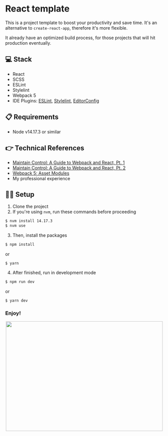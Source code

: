 # React template

This is a project template to boost your productivity and save time. It's an alternative to `create-react-app`, therefore it's more flexible.

It already have an optimized build process, for those projects that will hit production eventually.

## 💻 Stack

- React
- SCSS
- ESLint
- Stylelint
- Webpack 5
- IDE Plugins: [ESLint](https://marketplace.visualstudio.com/items?itemName=dbaeumer.vscode-eslint), [Stylelint](https://marketplace.visualstudio.com/items?itemName=stylelint.vscode-stylelint), [EditorConfig](https://marketplace.visualstudio.com/items?itemName=EditorConfig.EditorConfig)

## 📋 Requirements
- Node v14.17.3 or similar

## 👉 Technical References

- [Maintain Control: A Guide to Webpack and React, Pt. 1](https://www.toptal.com/react/webpack-react-tutorial-pt-1)
- [Maintain Control: A Guide to Webpack and React, Pt. 2](https://www.toptal.com/react/webpack-config-tutorial-pt-2) 
- [Webpack 5: Asset Modules](https://webpack.js.org/guides/asset-modules/)
- My professional experience

## 👨‍💻 Setup

1. Clone the project
2. If you're using `nvm`, run these commands before proceeding
```bash
$ nvm install 14.17.3
$ nvm use
```
3. Then, install the packages
```bash
$ npm install
```
or
```
$ yarn
```
4. After finished, run in development mode
```bash
$ npm run dev
```
or
```
$ yarn dev
```

### Enjoy!

<div style="text-align: center">
    <img src="https://media.giphy.com/media/pa37AAGzKXoek/giphy.gif" width="500" height="350">
</div>
